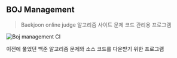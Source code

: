 ## BOJ Management
> Baekjoon online judge 알고리즘 사이트 문제 코드 관리용 프로그램

![Boj management CI](https://github.com/HyeockJinKim/baekjoon-management/workflows/Boj%20management%20CI/badge.svg)

이전에 풀었던 백준 알고리즘 문제와 소스 코드를 다운받기 위한 프로그램
 
